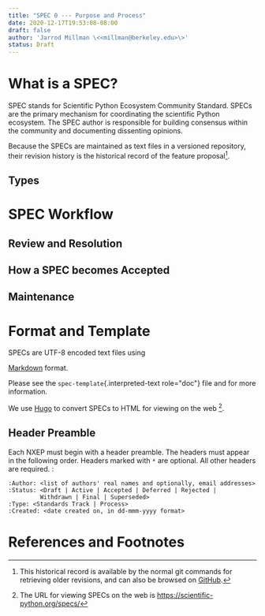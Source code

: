 ```yaml
---
title: "SPEC 0 --- Purpose and Process"
date: 2020-12-17T19:53:08-08:00
draft: false
author: 'Jarrod Millman \<<millman@berkeley.edu>\>'
status: Draft
---
```


What is a SPEC?
===============

SPEC stands for Scientific Python Ecosystem Community Standard.
SPECs are the primary mechanism for coordinating the scientific
Python ecosystem.
The SPEC author is responsible for building consensus within the
community and documenting dissenting opinions.

Because the SPECs are maintained as text files in a versioned
repository, their revision history is the historical record of the
feature proposal[^1].

Types
-----

SPEC Workflow
=============


Review and Resolution
---------------------

How a SPEC becomes Accepted
---------------------------

Maintenance
-----------


Format and Template
===================

SPECs are UTF-8 encoded text files using 

[Markdown](https://www.markdownguide.org/) format.

Please see the `spec-template`{.interpreted-text role="doc"} file and
for more information.

We use [Hugo](https://www.markdownguide.org/) to convert SPECs to HTML
for viewing on the web [^2].


Header Preamble
---------------

Each NXEP must begin with a header preamble. The headers must appear in
the following order. Headers marked with `*` are optional. All other
headers are required. :

    :Author: <list of authors' real names and optionally, email addresses>
    :Status: <Draft | Active | Accepted | Deferred | Rejected |
             Withdrawn | Final | Superseded>
    :Type: <Standards Track | Process>
    :Created: <date created on, in dd-mmm-yyyy format>

References and Footnotes
========================

[^1]: This historical record is available by the normal git commands for
    retrieving older revisions, and can also be browsed on
    [GitHub](https://github.com/scientific-python/scientific-python.org/tree/master/content/specs).

[^2]: The URL for viewing SPECs on the web is
    <https://scientific-python.org/specs/>
